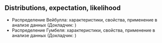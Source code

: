 ## Distributions, expectation, likelihood
* Распределение Вейбулла: характеристики, свойства, применение в анализе данных (Докладчик: )
* Распределение Гумбеля: характеристики, свойства, применение в анализе данных (Докладчик: )
